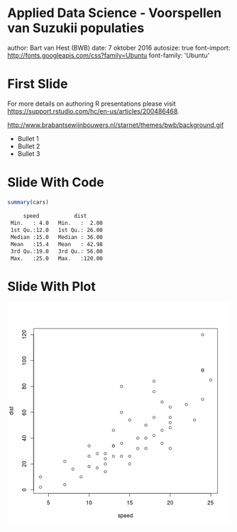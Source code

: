 Applied Data Science - Voorspellen van Suzukii populaties
========================================================
author: Bart van Hest (BWB)
date: 7 oktober 2016
autosize: true
font-import: http://fonts.googleapis.com/css?family=Ubuntu
font-family: 'Ubuntu'

First Slide
========================================================

For more details on authoring R presentations please visit <https://support.rstudio.com/hc/en-us/articles/200486468>.

http://www.brabantsewijnbouwers.nl/starnet/themes/bwb/background.gif

- Bullet 1
- Bullet 2
- Bullet 3

Slide With Code
========================================================


```r
summary(cars)
```

```
     speed           dist       
 Min.   : 4.0   Min.   :  2.00  
 1st Qu.:12.0   1st Qu.: 26.00  
 Median :15.0   Median : 36.00  
 Mean   :15.4   Mean   : 42.98  
 3rd Qu.:19.0   3rd Qu.: 56.00  
 Max.   :25.0   Max.   :120.00  
```

Slide With Plot
========================================================

![plot of chunk unnamed-chunk-2](Fontys_2016nov04-figure/unnamed-chunk-2-1.png)
